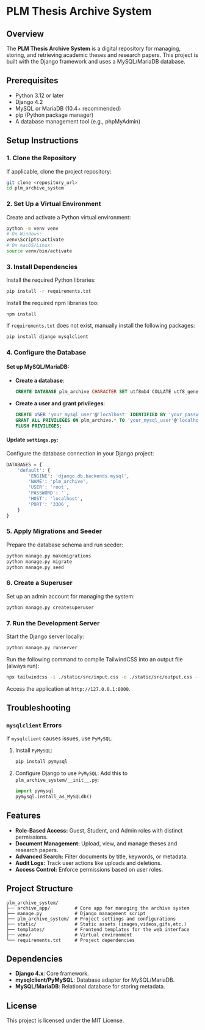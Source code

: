 # PLM Thesis Archive System

## Overview
The **PLM Thesis Archive System** is a digital repository for managing, storing, and retrieving academic theses and research papers. This project is built with the Django framework and uses a MySQL/MariaDB database.

## Prerequisites
- Python 3.12 or later
- Django 4.2
- MySQL or MariaDB (10.4+ recommended)
- pip (Python package manager)
- A database management tool (e.g., phpMyAdmin)

## Setup Instructions

### 1. Clone the Repository
If applicable, clone the project repository:
```bash
git clone <repository_url>
cd plm_archive_system
```

### 2. Set Up a Virtual Environment
Create and activate a Python virtual environment:
```bash
python -m venv venv
# On Windows:
venv\Scripts\activate
# On macOS/Linux:
source venv/bin/activate
```

### 3. Install Dependencies
Install the required Python libraries:
```bash
pip install -r requirements.txt
```

Install the required npm libraries too:
```
npm install
```

If `requirements.txt` does not exist, manually install the following packages:
```bash
pip install django mysqlclient
```

### 4. Configure the Database
#### Set up MySQL/MariaDB:
- **Create a database**:
    ```sql
    CREATE DATABASE plm_archive CHARACTER SET utf8mb4 COLLATE utf8_general_ci;
    ```
- **Create a user and grant privileges**:
    ```sql
    CREATE USER 'your_mysql_user'@'localhost' IDENTIFIED BY 'your_password';
    GRANT ALL PRIVILEGES ON plm_archive.* TO 'your_mysql_user'@'localhost';
    FLUSH PRIVILEGES;
    ```

#### Update `settings.py`:
Configure the database connection in your Django project:
```python
DATABASES = {
    'default': {
        'ENGINE': 'django.db.backends.mysql',
        'NAME': 'plm_archive',
        'USER': 'root',
        'PASSWORD': '',
        'HOST': 'localhost',
        'PORT': '3306',
    }
}
```

### 5. Apply Migrations and Seeder
Prepare the database schema and run seeder:
```bash
python manage.py makemigrations
python manage.py migrate
python manage.py seed
```

### 6. Create a Superuser
Set up an admin account for managing the system:
```bash
python manage.py createsuperuser
```

### 7. Run the Development Server
Start the Django server locally:
```bash
python manage.py runserver
```

Run the following command to compile TailwindCSS into an output file (always run):
```bash
npx tailwindcss -i ./static/src/input.css -o ./static/src/output.css --watch
```

Access the application at `http://127.0.0.1:8000`.

## Troubleshooting

### `mysqlclient` Errors
If `mysqlclient` causes issues, use `PyMySQL`:
1. Install `PyMySQL`:
    ```bash
    pip install pymysql
    ```
2. Configure Django to use `PyMySQL`: Add this to `plm_archive_system/__init__.py`:
    ```python
    import pymysql
    pymysql.install_as_MySQLdb()
    ```

## Features
- **Role-Based Access:** Guest, Student, and Admin roles with distinct permissions.
- **Document Management:** Upload, view, and manage theses and research papers.
- **Advanced Search:** Filter documents by title, keywords, or metadata.
- **Audit Logs:** Track user actions like uploads and deletions.
- **Access Control:** Enforce permissions based on user roles.

## Project Structure
```
plm_archive_system/
├── archive_app/         # Core app for managing the archive system
├── manage.py            # Django management script
├── plm_archive_system/  # Project settings and configurations
├── static/              # Static assets (images,videos,gifs,etc.)
├── templates/           # Frontend templates for the web interface
├── venv/                # Virtual environment
└── requirements.txt     # Project dependencies
```

## Dependencies
- **Django 4.x**: Core framework.
- **mysqlclient/PyMySQL**: Database adapter for MySQL/MariaDB.
- **MySQL/MariaDB**: Relational database for storing metadata.

## License
This project is licensed under the MIT License.
